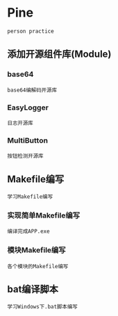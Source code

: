 # Pine
    person practice
## 添加开源组件库(Module)

### base64
    base64编解码开源库
### EasyLogger
    日志开源库
### MultiButton
    按钮检测开源库
## Makefile编写
    学习Makefile编写
### 实现简单Makefile编写
    编译完成APP.exe
### 模块Makefile编写
    各个模块的Makefile编写
## bat编译脚本
    学习Windows下.bat脚本编写
